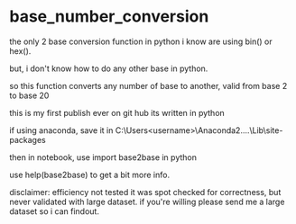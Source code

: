 # base_number_conversion

the only 2 base conversion function
in python i know are using bin() or hex().

but, i don't know how to do any other base in python.

so this function converts any number of base to another, valid from base 2 to base 20

this is my first publish ever on git hub 
its written in python

if using anaconda, save it in C:\Users\<username>\Anaconda2\....\Lib\site-packages

then in notebook, use import base2base in python

use help(base2base) to get a bit more info.

disclaimer: 
efficiency not tested
it was spot checked for correctness, but never validated with large dataset.
if you're willing please send me a large dataset so i can findout. 
